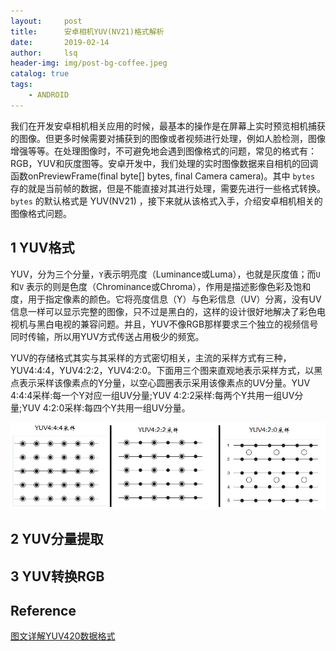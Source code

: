 ```yaml
---
layout:     post
title:      安卓相机YUV(NV21)格式解析        
date:       2019-02-14   
author:     lsq    
header-img: img/post-bg-coffee.jpeg
catalog: true
tags:
    - ANDROID
---
```


我们在开发安卓相机相关应用的时候，最基本的操作是在屏幕上实时预览相机捕获的图像。但更多时候需要对捕获到的图像或者视频进行处理，例如人脸检测，图像增强等等。在处理图像时，不可避免地会遇到图像格式的问题，常见的格式有：RGB，YUV和灰度图等。安卓开发中，我们处理的实时图像数据来自相机的回调函数onPreviewFrame(final byte[] bytes, final Camera camera)。其中 `bytes` 存的就是当前帧的数据，但是不能直接对其进行处理，需要先进行一些格式转换。 `bytes` 的默认格式是 YUV(NV21) ，接下来就从该格式入手，介绍安卓相机相关的图像格式问题。 

## 1 YUV格式
YUV，分为三个分量，`Y`表示明亮度（Luminance或Luma），也就是灰度值；而`U`和`V` 表示的则是色度（Chrominance或Chroma），作用是描述影像色彩及饱和度，用于指定像素的颜色。它将亮度信息（Y）与色彩信息（UV）分离，没有UV信息一样可以显示完整的图像，只不过是黑白的，这样的设计很好地解决了彩色电视机与黑白电视的兼容问题。并且，YUV不像RGB那样要求三个独立的视频信号同时传输，所以用YUV方式传送占用极少的频宽。

YUV的存储格式其实与其采样的方式密切相关，主流的采样方式有三种，YUV4:4:4，YUV4:2:2，YUV4:2:0。下面用三个图来直观地表示采样方式，以黑点表示采样该像素点的Y分量，以空心圆圈表示采用该像素点的UV分量。YUV 4:4:4采样:每一个Y对应一组UV分量;YUV 4:2:2采样:每两个Y共用一组UV分量;YUV 4:2:0采样:每四个Y共用一组UV分量。

![](https://raw.githubusercontent.com/liferlisiqi/liferlisiqi.github.io/master/img/2019-02-14-YUV.jpg)  





## 2 YUV分量提取



## 3 YUV转换RGB



## Reference
[图文详解YUV420数据格式](https://www.cnblogs.com/azraelly/archive/2013/01/01/2841269.html)
[]()
[]()
[]()
[]()
[]()
